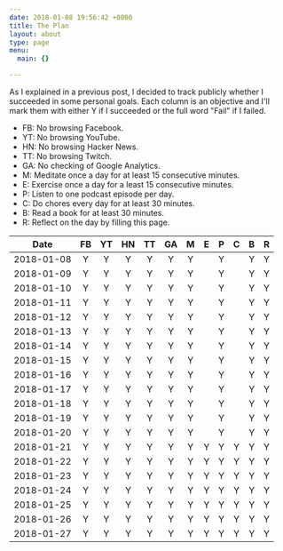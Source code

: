 ```yaml
---
date: 2018-01-08 19:56:42 +0000
title: The Plan
layout: about
type: page
menu:
  main: {}

---
```

As I explained in a previous post, I decided to track publicly whether I succeeded in some personal goals. Each column is an objective and I'll mark them with either Y if I succeeded or the full word "Fail" if I failed.

* FB: No browsing Facebook.
* YT: No browsing YouTube.
* HN: No browsing Hacker News.
* TT: No browsing Twitch.
* GA: No checking of Google Analytics.
* M: Meditate once a day for at least 15 consecutive minutes.
* E: Exercise once a day for a least 15 consecutive minutes.
* P: Listen to one podcast episode per day.
* C: Do chores every day for at least 30 minutes.
* B: Read a book for at least 30 minutes.
* R: Reflect on the day by filling this page.


| Date | FB | YT | HN | TT | GA | M | E | P | C | B | R |
|:-:|:-:|:-:|:-:|:-:|:-:|:-:|:-:|:-:|:-:|:-:|:-:|
| 2018-01-08 | Y | Y | Y | Y | Y | Y |   | Y |   | Y | Y |
| 2018-01-09 | Y | Y | Y | Y | Y | Y |   | Y |   | Y | Y |
| 2018-01-10 | Y | Y | Y | Y | Y | Y |   | Y |   | Y | Y |
| 2018-01-11 | Y | Y | Y | Y | Y | Y |   | Y |   | Y | Y |
| 2018-01-12 | Y | Y | Y | Y | Y | Y |   | Y |   | Y | Y |
| 2018-01-13 | Y | Y | Y | Y | Y | Y |   | Y |   | Y | Y |
| 2018-01-14 | Y | Y | Y | Y | Y | Y |   | Y |   | Y | Y |
| 2018-01-15 | Y | Y | Y | Y | Y | Y |   | Y |   | Y | Y |
| 2018-01-16 | Y | Y | Y | Y | Y | Y |   | Y |   | Y | Y |
| 2018-01-17 | Y | Y | Y | Y | Y | Y |   | Y |   | Y | Y |
| 2018-01-18 | Y | Y | Y | Y | Y | Y |   | Y |   | Y | Y |
| 2018-01-19 | Y | Y | Y | Y | Y | Y |   | Y |   | Y | Y |
| 2018-01-20 | Y | Y | Y | Y | Y | Y |   | Y |   | Y | Y |
| 2018-01-21 | Y | Y | Y | Y | Y | Y | Y | Y | Y | Y | Y |
| 2018-01-22 | Y | Y | Y | Y | Y | Y | Y | Y | Y | Y | Y |
| 2018-01-23 | Y | Y | Y | Y | Y | Y | Y | Y | Y | Y | Y |
| 2018-01-24 | Y | Y | Y | Y | Y | Y | Y | Y | Y | Y | Y |
| 2018-01-25 | Y | Y | Y | Y | Y | Y | Y | Y | Y | Y | Y |
| 2018-01-26 | Y | Y | Y | Y | Y | Y | Y | Y | Y | Y | Y |
| 2018-01-27 | Y | Y | Y | Y | Y | Y | Y | Y | Y | Y | Y |